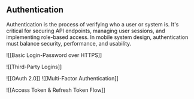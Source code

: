 ## Authentication
Authentication is the process of verifying who a user or system is. It's critical for securing API endpoints, managing user sessions, and implementing role-based access. In mobile system design, authentication must balance security, performance, and usability.

![[Basic Login-Password over HTTPS]]

![[Third-Party Logins]]

![[OAuth 2.0]]
![[Multi-Factor Authentication]]

![[Access Token & Refresh Token Flow]]

